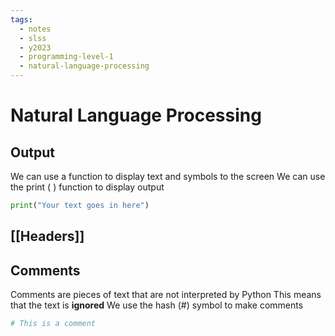 ```yaml
---
tags:
  - notes
  - slss
  - y2023
  - programming-level-1
  - natural-language-processing
---
```


# Natural Language Processing

## Output

We can use a function to display text and symbols to the screen
We can use the print ( ) function to display output

```python
print("Your text goes in here")
```

## [[Headers]]

## Comments

Comments are pieces of text that are not interpreted by Python
This means that the text is **ignored**
We use the hash (#) symbol to make comments

```python
# This is a comment
```
